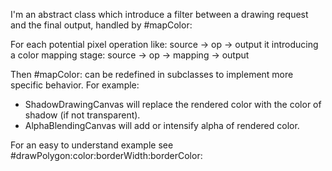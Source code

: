 I'm an abstract class which introduce a filter between a drawing request and the final output, handled by #mapColor:For each potential pixel operation like: source -> op -> outputit introducing a color mapping stage: source -> op -> mapping -> outputThen #mapColor: can be redefined in subclasses to implement more specific behavior. For example:- ShadowDrawingCanvas will replace the rendered color with the color of shadow (if not transparent).- AlphaBlendingCanvas will add or intensify alpha of rendered color.For an easy to understand example see  #drawPolygon:color:borderWidth:borderColor: